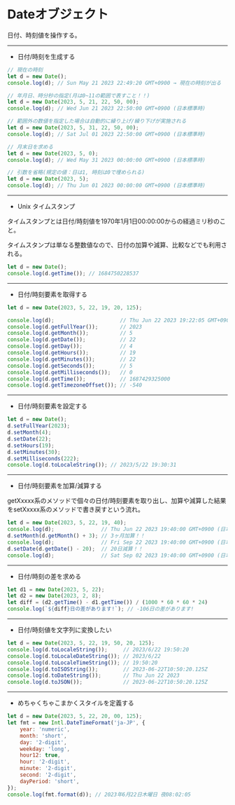 # Dateオブジェクト

日付、時刻値を操作する。

---

- 日付/時刻を生成する
```JavaScript
// 現在の時刻
let d = new Date();
console.log(d); // Sun May 21 2023 22:49:20 GMT+0900 → 現在の時刻が出る

// 年月日、時分秒の指定(月は0~11の範囲で表すこと！！)
let d = new Date(2023, 5, 21, 22, 50, 00);
console.log(d); // Wed Jun 21 2023 22:50:00 GMT+0900 (日本標準時)

// 範囲外の数値を指定した場合は自動的に繰り上げ/繰り下げが実施される
let d = new Date(2023, 5, 31, 22, 50, 00);
console.log(d); // Sat Jul 01 2023 22:50:00 GMT+0900 (日本標準時)

// 月末日を求める
let d = new Date(2023, 5, 0);
console.log(d); // Wed May 31 2023 00:00:00 GMT+0900 (日本標準時)

// 引数を省略(規定の値：日は1, 時刻は0で埋められる)
let d = new Date(2023, 5);
console.log(d); // Thu Jun 01 2023 00:00:00 GMT+0900 (日本標準時)
```

---

- Unix タイムスタンプ

タイムスタンプとは日付/時刻値を1970年1月1日00:00:00からの経過ミリ秒のこと。

タイムスタンプは単なる整数値なので、日付の加算や減算、比較などでも利用される。
```JavaScript
let d = new Date();
console.log(d.getTime()); // 1684750228537
```

---

- 日付/時刻要素を取得する
```JavaScript
let d = new Date(2023, 5, 22, 19, 20, 125);

console.log(d);                     // Thu Jun 22 2023 19:22:05 GMT+0900 (日本標準時)
console.log(d.getFullYear());       // 2023
console.log(d.getMonth());          // 5
console.log(d.getDate());           // 22
console.log(d.getDay());            // 4
console.log(d.getHours());          // 19
console.log(d.getMinutes());        // 22
console.log(d.getSeconds());        // 5
console.log(d.getMilliseconds());   // 0
console.log(d.getTime());           // 1687429325000
console.log(d.getTimezoneOffset()); // -540
```

---

- 日付/時刻要素を設定する
```JavaScript
let d = new Date();
d.setFullYear(2023);
d.setMonth(4);
d.setDate(22);
d.setHours(19);
d.setMinutes(30);
d.setMilliseconds(222);
console.log(d.toLocaleString()); // 2023/5/22 19:30:31
```

---

- 日付/時刻要素を加算/減算する

getXxxxx系のメソッドで個々の日付/時刻要素を取り出し、加算や減算した結果をsetXxxxx系のメソッドで書き戻すという流れ。
```JavaScript
let d = new Date(2023, 5, 22, 19, 40);
console.log(d);               // Thu Jun 22 2023 19:40:00 GMT+0900 (日本標準時)
d.setMonth(d.getMonth() + 3); // 3ヶ月加算！！
console.log(d);               // Fri Sep 22 2023 19:40:00 GMT+0900 (日本標準時)
d.setDate(d.getDate() - 20);  // 20日減算！！
console.log(d);               // Sat Sep 02 2023 19:40:00 GMT+0900 (日本標準時)
```

---

- 日付/時刻の差を求める
```JavaScript
let d1 = new Date(2023, 5, 22);
let d2 = new Date(2023, 2, 8);
let diff = (d2.getTime() - d1.getTime()) / (1000 * 60 * 60 * 24)
console.log(`${diff}日の差があります!`); // -106日の差があります!
```

---

- 日付/時刻値を文字列に変換したい
```JavaScript
let d = new Date(2023, 5, 22, 19, 50, 20, 125);
console.log(d.toLocaleString());     // 2023/6/22 19:50:20
console.log(d.toLocaleDateString()); // 2023/6/22
console.log(d.toLocaleTimeString()); // 19:50:20
console.log(d.toISOString());        // 2023-06-22T10:50:20.125Z
console.log(d.toDateString());       // Thu Jun 22 2023
console.log(d.toJSON());             // 2023-06-22T10:50:20.125Z
```

---

- めちゃくちゃこまかくスタイルを定義する
```JavaScript
let d = new Date(2023, 5, 22, 20, 00, 125);
let fmt = new Intl.DateTimeFormat('ja-JP', {
	year: 'numeric',
	month: 'short',
	day: '2-digit',
	weekday: 'long',
	hour12: true,
	hour: '2-digit',
	minute: '2-digit',
	second: '2-digit',
	dayPeriod: 'short',
});
console.log(fmt.format(d)); // 2023年6月22日木曜日 夜08:02:05
```
